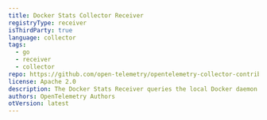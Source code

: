 ```yaml
---
title: Docker Stats Collector Receiver
registryType: receiver
isThirdParty: true
language: collector
tags:
  - go
  - receiver
  - collector
repo: https://github.com/open-telemetry/opentelemetry-collector-contrib/tree/main/receiver/dockerstatsreceiver
license: Apache 2.0
description: The Docker Stats Receiver queries the local Docker daemon's container stats API for all desired running containers on a configured interval.
authors: OpenTelemetry Authors
otVersion: latest
---
```

